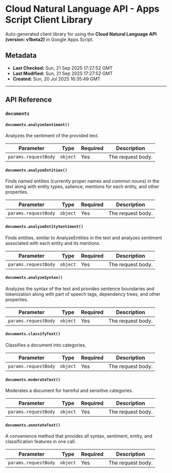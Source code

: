 # Cloud Natural Language API - Apps Script Client Library

Auto-generated client library for using the **Cloud Natural Language API (version: v1beta2)** in Google Apps Script.

## Metadata

- **Last Checked:** Sun, 21 Sep 2025 17:27:52 GMT
- **Last Modified:** Sun, 21 Sep 2025 17:27:52 GMT
- **Created:** Sun, 20 Jul 2025 16:35:49 GMT



---

## API Reference

### `documents`

#### `documents.analyzeSentiment()`

Analyzes the sentiment of the provided text.

| Parameter | Type | Required | Description |
|---|---|---|---|
| `params.requestBody` | `object` | Yes | The request body. |

#### `documents.analyzeEntities()`

Finds named entities (currently proper names and common nouns) in the text along with entity types, salience, mentions for each entity, and other properties.

| Parameter | Type | Required | Description |
|---|---|---|---|
| `params.requestBody` | `object` | Yes | The request body. |

#### `documents.analyzeEntitySentiment()`

Finds entities, similar to AnalyzeEntities in the text and analyzes sentiment associated with each entity and its mentions.

| Parameter | Type | Required | Description |
|---|---|---|---|
| `params.requestBody` | `object` | Yes | The request body. |

#### `documents.analyzeSyntax()`

Analyzes the syntax of the text and provides sentence boundaries and tokenization along with part of speech tags, dependency trees, and other properties.

| Parameter | Type | Required | Description |
|---|---|---|---|
| `params.requestBody` | `object` | Yes | The request body. |

#### `documents.classifyText()`

Classifies a document into categories.

| Parameter | Type | Required | Description |
|---|---|---|---|
| `params.requestBody` | `object` | Yes | The request body. |

#### `documents.moderateText()`

Moderates a document for harmful and sensitive categories.

| Parameter | Type | Required | Description |
|---|---|---|---|
| `params.requestBody` | `object` | Yes | The request body. |

#### `documents.annotateText()`

A convenience method that provides all syntax, sentiment, entity, and classification features in one call.

| Parameter | Type | Required | Description |
|---|---|---|---|
| `params.requestBody` | `object` | Yes | The request body. |